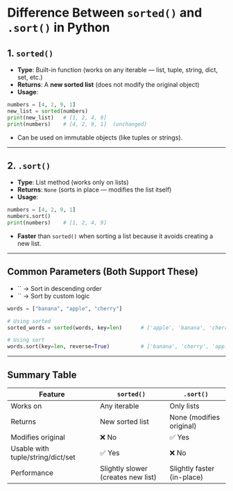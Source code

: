 # Difference Between `sorted()` and `.sort()` in Python

## 1. `sorted()`

- **Type**: Built-in function (works on any iterable — list, tuple, string, dict, set, etc.)
- **Returns**: A **new sorted list** (does not modify the original object)
- **Usage**:

```python
numbers = [4, 2, 9, 1]
new_list = sorted(numbers)
print(new_list)   # [1, 2, 4, 9]
print(numbers)    # [4, 2, 9, 1]  (unchanged)
```

- Can be used on immutable objects (like tuples or strings).

---

## 2. `.sort()`

- **Type**: List method (works only on lists)
- **Returns**: `None` (sorts in place — modifies the list itself)
- **Usage**:

```python
numbers = [4, 2, 9, 1]
numbers.sort()
print(numbers)    # [1, 2, 4, 9]
```

- **Faster** than `sorted()` when sorting a list because it avoids creating a new list.

---

## Common Parameters (Both Support These)

- `` → Sort in descending order
- `` → Sort by custom logic

```python
words = ["banana", "apple", "cherry"]

# Using sorted
sorted_words = sorted(words, key=len)      # ['apple', 'banana', 'cherry']

# Using sort
words.sort(key=len, reverse=True)          # ['banana', 'cherry', 'apple']
```

---

## Summary Table

| Feature                           | `sorted()`                         | `.sort()`                  |
| --------------------------------- | ---------------------------------- | -------------------------- |
| Works on                          | Any iterable                       | Only lists                 |
| Returns                           | New sorted list                    | None (modifies original)   |
| Modifies original                 | ❌ No                               | ✅ Yes                      |
| Usable with tuple/string/dict/set | ✅ Yes                              | ❌ No                       |
| Performance                       | Slightly slower (creates new list) | Slightly faster (in-place) |

